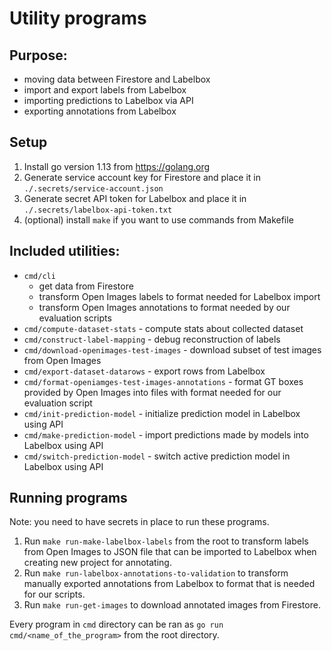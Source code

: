 # Utility programs

## Purpose:
- moving data between Firestore and Labelbox
- import and export labels from Labelbox
- importing predictions to Labelbox via API
- exporting annotations from Labelbox


## Setup
1. Install go version 1.13 from https://golang.org
2. Generate service account key for Firestore and place it in `./.secrets/service-account.json`
3. Generate secret API token for Labelbox and place it in `./.secrets/labelbox-api-token.txt`
4. (optional) install `make` if you want to use commands from Makefile

## Included utilities:
- `cmd/cli` 
    - get data from Firestore
    - transform Open Images labels to format needed for Labelbox import
    - transform Open Images annotations to format needed by our evaluation scripts
- `cmd/compute-dataset-stats` - compute stats about collected dataset
- `cmd/construct-label-mapping` - debug reconstruction of labels
- `cmd/download-openimages-test-images` - download subset of test images from Open Images
- `cmd/export-dataset-datarows` - export rows from Labelbox
- `cmd/format-openiamges-test-images-annotations` - format GT boxes provided by Open Images into files with format needed for our evaluation script
- `cmd/init-prediction-model` -  initialize prediction model in Labelbox using API
- `cmd/make-prediction-model` -  import predictions made by models into Labelbox using API
- `cmd/switch-prediction-model` - switch active prediction model in Labelbox using API

## Running programs

Note: you need to have secrets in place to run these programs.

1. Run `make run-make-labelbox-labels` from the root to transform labels from Open Images to JSON file that can be imported to Labelbox when creating new project for annotating.
2. Run `make run-labelbox-annotations-to-validation` to transform manually exported annotations from Labelbox to format that is needed for our scripts.
3. Run `make run-get-images` to download annotated images from Firestore.

Every program in `cmd` directory can be ran as `go run cmd/<name_of_the_program>` from the root directory.
